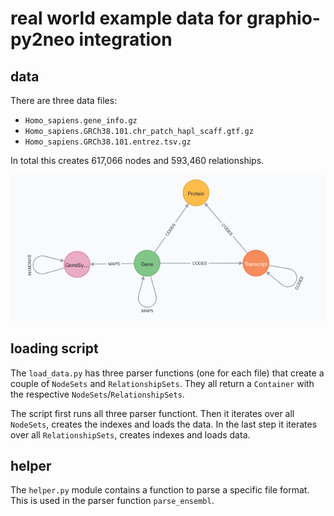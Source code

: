 # real world example data for graphio-py2neo integration

## data
There are three data files:
- `Homo_sapiens.gene_info.gz`
- `Homo_sapiens.GRCh38.101.chr_patch_hapl_scaff.gtf.gz`
- `Homo_sapiens.GRCh38.101.entrez.tsv.gz`

In total this creates 617,066 nodes and 593,460 relationships.

![schema](schema.png)

## loading script
The `load_data.py` has three parser functions (one for each file) that create a couple of `NodeSets` 
and `RelationshipSets`. They all return a `Container` with the respective `NodeSets`/`RelationshipSets`.

The script first runs all three parser functiont. Then it iterates over all `NodeSets`, creates the indexes and loads the data. In the last
step it iterates over all `RelationshipSets`, creates indexes and loads data.

## helper
The `helper.py` module contains a function to parse a specific file format. This is used in the 
parser function `parse_ensembl`. 